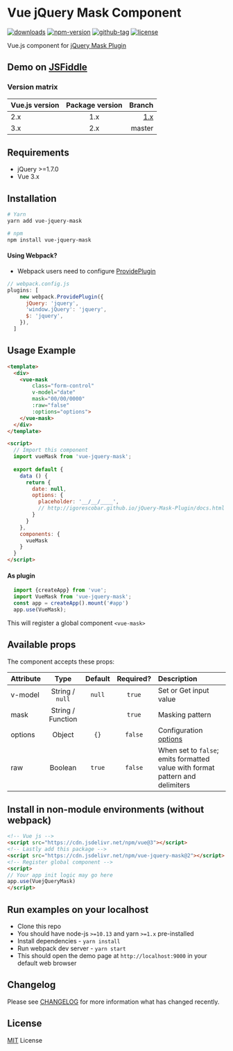 # Vue jQuery Mask Component

[![downloads](https://badgen.net/npm/dt/vue-jquery-mask)](http://npm-stats.com/~packages/vue-jquery-mask)
[![npm-version](https://badgen.net/npm/v/vue-jquery-mask)](https://www.npmjs.com/package/vue-jquery-mask)
[![github-tag](https://badgen.net/github/tag/ankurk91/vue-jquery-mask)](https://github.com/ankurk91/vue-jquery-mask/)
[![license](https://badgen.net/github/license/ankurk91/vue-jquery-mask)](https://yarnpkg.com/en/package/vue-jquery-mask)

Vue.js component for [jQuery Mask Plugin](https://github.com/igorescobar/jQuery-Mask-Plugin)

## Demo on [JSFiddle](https://jsfiddle.net/ankurk91/d92xgzhL/)

### Version matrix

| Vue.js version | Package version | Branch          |
| :---           | :---:           | ---:           | 
| 2.x            | 1.x             | [1.x](https://github.com/ankurk91/vue-jquery-mask/tree/1.x) |
| 3.x            | 2.x             | master          |

## Requirements
* jQuery >=1.7.0 
* Vue 3.x 
 
## Installation
```bash
# Yarn
yarn add vue-jquery-mask

# npm
npm install vue-jquery-mask
```

#### Using Webpack? 
* Webpack users need to configure [ProvidePlugin](https://webpack.js.org/plugins/provide-plugin/)
```js
// webpack.config.js
plugins: [
    new webpack.ProvidePlugin({     
      jQuery: 'jquery',
      'window.jQuery': 'jquery',
      $: 'jquery',     
    }),
  ]  
```

## Usage Example
```html
<template>
  <div>
    <vue-mask 
        class="form-control" 
        v-model="date"  
        mask="00/00/0000" 
        :raw="false"
        :options="options"> 
    </vue-mask>
  </div>
</template>

<script>
  // Import this component
  import vueMask from 'vue-jquery-mask';
  
  export default {    
    data () {
      return {
        date: null,
        options: {
          placeholder: '__/__/____',
          // http://igorescobar.github.io/jQuery-Mask-Plugin/docs.html
        }       
      }
    },
    components: {
      vueMask
    }
  }
</script>
```

#### As plugin
```js
  import {createApp} from 'vue';
  import VueMask from 'vue-jquery-mask';
  const app = createApp().mount('#app')   
  app.use(VueMask);
```
This will register a global component `<vue-mask>` 

## Available props
The component accepts these props:

| Attribute       | Type               | Default  | Required?   | Description      |
| :---            |  :---:             | :---:    |  :---:      | :---             |
| v-model         | String / `null`    |`null`    |  `true`     | Set or Get input value |
| mask            | String / Function  | ` `      |  `true`     | Masking pattern |
| options         | Object             | `{}`     |  `false`    | Configuration [options](http://igorescobar.github.io/jQuery-Mask-Plugin/docs.html)|
| raw             | Boolean            | `true`   |  `false`    | When set to `false`; emits formatted value with format pattern and delimiters |

## Install in non-module environments (without webpack)
```html
<!-- Vue js -->
<script src="https://cdn.jsdelivr.net/npm/vue@3"></script>
<!-- Lastly add this package -->
<script src="https://cdn.jsdelivr.net/npm/vue-jquery-mask@2"></script>
<!-- Register global component -->
<script>
// Your app init logic may go here
app.use(VuejQueryMask)
</script>
```

## Run examples on your localhost
* Clone this repo
* You should have node-js `>=10.13` and yarn `>=1.x` pre-installed
* Install dependencies - `yarn install`
* Run webpack dev server - `yarn start`
* This should open the demo page at ``http://localhost:9000`` in your default web browser

## Changelog
Please see [CHANGELOG](CHANGELOG.md) for more information what has changed recently.

## License
[MIT](LICENSE.txt) License
